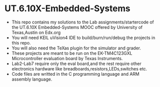 # UT.6.10X-Embedded-Systems

  -  This repo contains my solutions to the Lab assignments/startercode of the UT.6.10X Embedded-Systems MOOC offered by 
University of Texas,Austin on Edx.org
  -  You will need KEIL uVision4 IDE to build/burn/run/debug the projects in this repo.
  -  You will also need the TeXas plugin for the simulator and grader.
  -  These projects are meant to be run on the EK-TM4C123GXL Microcontroller evaluation board by Texas Instruments.
  -  Lab2-Lab7 require only the eval board,and the rest require other electronics hardware like breadboards,resistors,LEDs,switches etc.
  -  Code files are writted in the C programming language and ARM assembly language.